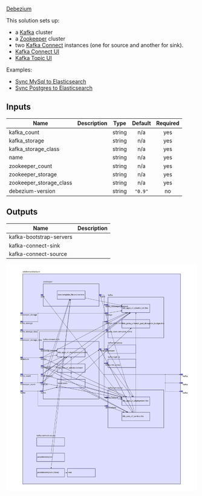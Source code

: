 [Debezium](https://debezium.io)

This solution sets up:
- a [Kafka](https://kafka.apache.org) cluster
- a [Zookeeper](https://zookeeper.apache.org) cluster
- two [Kafka Connect](https://docs.confluent.io/current/connect/index.html) instances (one for source and another for sink).
- [Kafka Connect UI](http://kafka-connect-ui.landoop.com)
- [Kafka Topic UI](http://kafka-topics-ui.landoop.com)

Examples:
- [Sync MySql to Elasticsearch](https://github.com/mingfang/terraform-provider-k8s/tree/master/examples/debezium-mysql-elasticsearch)
- [Sync Postgres to Elasticsearch](https://github.com/mingfang/terraform-provider-k8s/tree/master/examples/debezium-postgres-elasticsearch)

## Inputs

| Name | Description | Type | Default | Required |
|------|-------------|:----:|:-----:|:-----:|
| kafka\_count |  | string | n/a | yes |
| kafka\_storage |  | string | n/a | yes |
| kafka\_storage\_class |  | string | n/a | yes |
| name |  | string | n/a | yes |
| zookeeper\_count |  | string | n/a | yes |
| zookeeper\_storage |  | string | n/a | yes |
| zookeeper\_storage\_class |  | string | n/a | yes |
| debezium-version |  | string | `"0.9"` | no |

## Outputs

| Name | Description |
|------|-------------|
| kafka-bootstrap-servers |  |
| kafka-connect-sink |  |
| kafka-connect-source |  |

<img src="diagram.svg"/>
